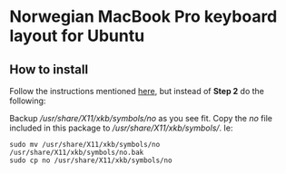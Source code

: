 # Norwegian MacBook Pro keyboard layout for Ubuntu

## How to install

Follow the instructions mentioned
[here](http://dibon.net/wordpress/norwegian-mac-keyboard-layout-in-ubuntu/),
but instead of **Step 2** do the following:

Backup */usr/share/X11/xkb/symbols/no* as you see fit. Copy the *no* file
included in this package to */usr/share/X11/xkb/symbols/*. Ie:

```Shell
sudo mv /usr/share/X11/xkb/symbols/no /usr/share/X11/xkb/symbols/no.bak
sudo cp no /usr/share/X11/xkb/symbols/no
```

